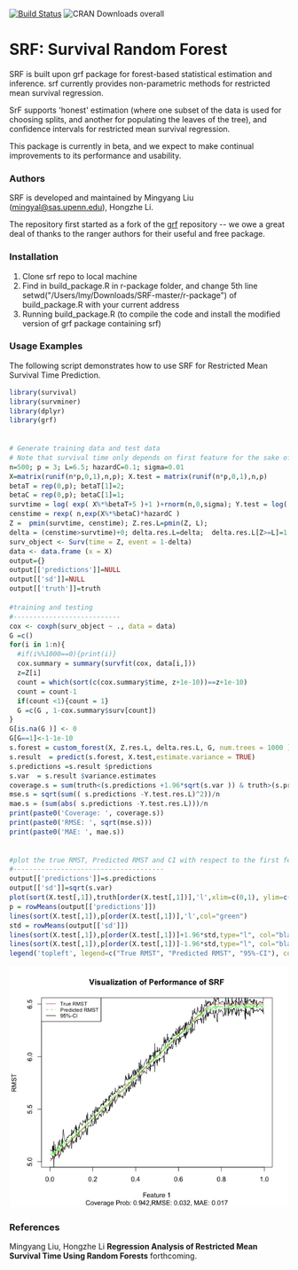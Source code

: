 [![Build Status](https://travis-ci.org/grf-labs/grf.svg?branch=master)](https://travis-ci.org/grf-labs/grf)
![CRAN Downloads overall](http://cranlogs.r-pkg.org/badges/grand-total/grf)

# SRF: Survival Random Forest

SRF is built upon grf package for forest-based statistical estimation and inference. srf currently provides non-parametric methods for restricted mean survival regression.

SrF supports 'honest' estimation (where one subset of the data is used for choosing splits, and another for populating the leaves of the tree), and confidence intervals for restricted mean survival regression.

This package is currently in beta, and we expect to make continual improvements to its performance and usability. 

### Authors

SRF is developed and maintained by Mingyang Liu (mingyal@sas.upenn.edu), Hongzhe Li.

The repository first started as a fork of the [grf](https://github.com/grf-labs/grf) repository -- we owe a great deal of thanks to the ranger authors for their useful and free package.

### Installation

1. Clone srf repo to local machine
2. Find in build_package.R in r-package folder, and change 5th line setwd("/Users/lmy/Downloads/SRF-master/r-package") of build_package.R with your current address
3. Running build_package.R (to compile the code and install the modified version of grf package containing srf)



### Usage Examples

The following script demonstrates how to use SRF for Restricted Mean Survival Time Prediction. 

```R
library(survival)
library(survminer)
library(dplyr)
library(grf)


# Generate training data and test data
# Note that survival time only depends on first feature for the sake of visualization
n=500; p = 3; L=6.5; hazardC=0.1; sigma=0.01
X=matrix(runif(n*p,0,1),n,p); X.test = matrix(runif(n*p,0,1),n,p)
betaT = rep(0,p); betaT[1]=2;
betaC = rep(0,p); betaC[1]=1;
survtime = log( exp( X%*%betaT+5 )+1 )+rnorm(n,0,sigma); Y.test = log( exp( X.test%*%betaT+5 ) + 1 )+rnorm(n,0,sigma); truth = pmin( log( exp( X.test%*%betaT+5 ) + 1 ),L); Y.test.res.L=pmin(Y.test, L)
censtime = rexp( n,exp(X%*%betaC)*hazardC )
Z =  pmin(survtime, censtime); Z.res.L=pmin(Z, L); 
delta = (censtime>survtime)+0; delta.res.L=delta;  delta.res.L[Z>=L]=1
surv_object <- Surv(time = Z, event = 1-delta)
data <- data.frame (x = X)
output={}
output[['predictions']]=NULL
output[['sd']]=NULL
output[['truth']]=truth

#training and testing
#---------------------------
cox <- coxph(surv_object ~ ., data = data)
G =c()
for(i in 1:n){
  #if(i%%1000==0){print(i)}
  cox.summary = summary(survfit(cox, data[i,]))
  z=Z[i]
  count = which(sort(c(cox.summary$time, z+1e-10))==z+1e-10)
  count = count-1
  if(count <1){count = 1}
  G =c(G , 1-cox.summary$surv[count])
}
G[is.na(G )] <- 0
G[G==1]<-1-1e-10
s.forest = custom_forest(X, Z.res.L, delta.res.L, G, num.trees = 1000 )
s.result  = predict(s.forest, X.test,estimate.variance = TRUE)
s.predictions =s.result $predictions
s.var  = s.result $variance.estimates
coverage.s = sum(truth<(s.predictions +1.96*sqrt(s.var )) & truth>(s.predictions -1.96*sqrt(s.var ))  )/n
mse.s = sqrt(sum(( s.predictions -Y.test.res.L)^2))/n
mae.s = (sum(abs( s.predictions -Y.test.res.L)))/n
print(paste0('Coverage: ', coverage.s))
print(paste0('RMSE: ', sqrt(mse.s)))
print(paste0('MAE: ', mae.s))


#plot the true RMST, Predicted RMST and CI with respect to the first feature
#--------------------------------------
output[['predictions']]=s.predictions
output[['sd']]=sqrt(s.var)
plot(sort(X.test[,1]),truth[order(X.test[,1])],'l',xlim=c(0,1), ylim=c(4,7),col="red",  xlab="Feature 1", ylab="RMST", main="Visualization of Performance of SRF", sub = paste0("Coverage Prob: ", coverage.s, ",RMSE: ", round(sqrt(mse.s),digits=3), ', MAE: ', round((mae.s),digits=3)))
p = rowMeans(output[['predictions']])
lines(sort(X.test[,1]),p[order(X.test[,1])],'l',col="green")
std = rowMeans(output[['sd']])
lines(sort(X.test[,1]),p[order(X.test[,1])]+1.96*std,type="l", col="black",  cex=0.3)
lines(sort(X.test[,1]),p[order(X.test[,1])]-1.96*std,type="l", col="black",  cex=0.3)
legend('topleft', legend=c("True RMST", "Predicted RMST", "95%-CI"), col=c("red", "green", "black"), lty=1:2, cex=0.8)
```

![](images/visualization.jpeg)


### References

Mingyang Liu, Hongzhe Li
<b>Regression Analysis of  Restricted Mean Survival Time Using Random Forests</b> forthcoming.
